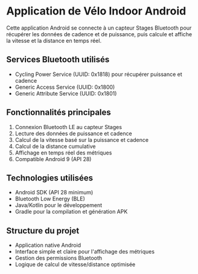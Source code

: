 # Application de Vélo Indoor Android

Cette application Android se connecte à un capteur Stages Bluetooth pour récupérer les données de cadence et de puissance, puis calcule et affiche la vitesse et la distance en temps réel.

## Services Bluetooth utilisés
- Cycling Power Service (UUID: 0x1818) pour récupérer puissance et cadence
- Generic Access Service (UUID: 0x1800)
- Generic Attribute Service (UUID: 0x1801)

## Fonctionnalités principales
1. Connexion Bluetooth LE au capteur Stages
2. Lecture des données de puissance et cadence
3. Calcul de la vitesse basé sur la puissance et cadence
4. Calcul de la distance cumulative
5. Affichage en temps réel des métriques
6. Compatible Android 9 (API 28)

## Technologies utilisées
- Android SDK (API 28 minimum)
- Bluetooth Low Energy (BLE)
- Java/Kotlin pour le développement
- Gradle pour la compilation et génération APK

## Structure du projet
- Application native Android
- Interface simple et claire pour l'affichage des métriques
- Gestion des permissions Bluetooth
- Logique de calcul de vitesse/distance optimisée